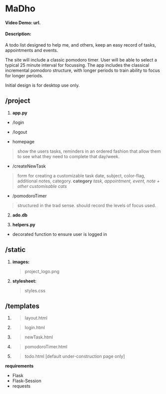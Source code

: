 # MaDho

#### Video Demo:  url.


#### Description:

A todo list designed to help me, and others, keep an easy record of tasks, appointments and events.

The site will include a classic pomodoro timer.  User will be able to select a typical 25 minute interval for focussing.  The app includes the classical incremental pomodoro structure, with longer periods to train ability to focus for longer periods.    

Initial design is for desktop use only.

## /project

1. **app.py**
- /login

- /logout

 - homepage
 > show the users tasks, reminders in an ordered fashion that allow them to see what they need to complete that day/week.

 - /createNewTask
 > form for creating a customizable task 
 > date, subject, color-flag, additional notes, category.
 > **category**
*task, appointment, event, note + other customisable cats*

 - /pomodoroTimer
 > structured in the trad sense. 
 > should record the levels of focus used. 

2. **ado.db**

3. **helpers.py**
- decorated function to ensure user is logged in

## /static

1. **images:**
   > project_logo.png

2. **stylesheet:**
    > styles.css 

## /templates

1. >layout.html
2. >login.html
3. >newTask.html
4. >pomodoroTimer.html
5. >todo.html [default under-construction page only]

**requirements**
- Flask
- Flask-Session
- requests
